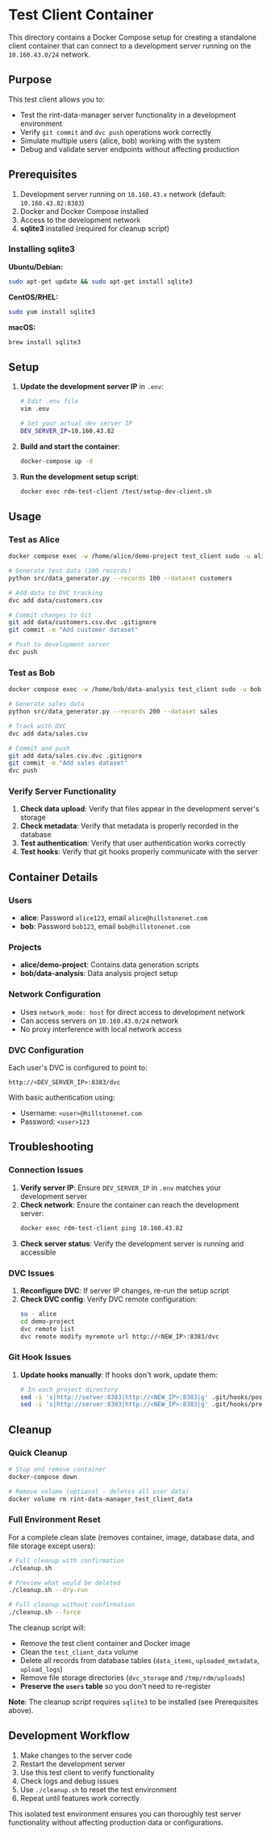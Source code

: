# Test Client Container

This directory contains a Docker Compose setup for creating a standalone client container that can connect to a development server running on the `10.160.43.0/24` network.

## Purpose

This test client allows you to:
- Test the rint-data-manager server functionality in a development environment
- Verify `git commit` and `dvc push` operations work correctly
- Simulate multiple users (alice, bob) working with the system
- Debug and validate server endpoints without affecting production

## Prerequisites

1. Development server running on `10.160.43.x` network (default: `10.160.43.82:8383`)
2. Docker and Docker Compose installed
3. Access to the development network
4. **sqlite3** installed (required for cleanup script)

### Installing sqlite3

**Ubuntu/Debian:**
```bash
sudo apt-get update && sudo apt-get install sqlite3
```

**CentOS/RHEL:**
```bash
sudo yum install sqlite3
```

**macOS:**
```bash
brew install sqlite3
```

## Setup

1. **Update the development server IP** in `.env`:
   ```bash
   # Edit .env file
   vim .env
   
   # Set your actual dev server IP
   DEV_SERVER_IP=10.160.43.82
   ```

2. **Build and start the container**:
   ```bash
   docker-compose up -d
   ```

3. **Run the development setup script**:
   ```bash
   docker exec rdm-test-client /test/setup-dev-client.sh
   ```

## Usage

### Test as Alice

```bash
docker compose exec -w /home/alice/demo-project test_client sudo -u alice bash  # as the tester

# Generate test data (100 records)
python src/data_generator.py --records 100 --dataset customers

# Add data to DVC tracking
dvc add data/customers.csv

# Commit changes to Git
git add data/customers.csv.dvc .gitignore
git commit -m "Add customer dataset"

# Push to development server
dvc push
```

### Test as Bob

```bash
docker compose exec -w /home/bob/data-analysis test_client sudo -u bob bash

# Generate sales data
python src/data_generator.py --records 200 --dataset sales

# Track with DVC
dvc add data/sales.csv

# Commit and push
git add data/sales.csv.dvc .gitignore
git commit -m "Add sales dataset"
dvc push
```

### Verify Server Functionality

1. **Check data upload**: Verify that files appear in the development server's storage
2. **Check metadata**: Verify that metadata is properly recorded in the database
3. **Test authentication**: Verify that user authentication works correctly
4. **Test hooks**: Verify that git hooks properly communicate with the server

## Container Details

### Users

- **alice**: Password `alice123`, email `alice@hillstonenet.com`
- **bob**: Password `bob123`, email `bob@hillstonenet.com`

### Projects

- **alice/demo-project**: Contains data generation scripts
- **bob/data-analysis**: Data analysis project setup

### Network Configuration

- Uses `network_mode: host` for direct access to development network
- Can access servers on `10.160.43.0/24` network
- No proxy interference with local network access

### DVC Configuration

Each user's DVC is configured to point to:
```
http://<DEV_SERVER_IP>:8383/dvc
```

With basic authentication using:
- Username: `<user>@hillstonenet.com`
- Password: `<user>123`

## Troubleshooting

### Connection Issues

1. **Verify server IP**: Ensure `DEV_SERVER_IP` in `.env` matches your development server
2. **Check network**: Ensure the container can reach the development server:
   ```bash
   docker exec rdm-test-client ping 10.160.43.82
   ```
3. **Check server status**: Verify the development server is running and accessible

### DVC Issues

1. **Reconfigure DVC**: If server IP changes, re-run the setup script
2. **Check DVC config**: Verify DVC remote configuration:
   ```bash
   su - alice
   cd demo-project
   dvc remote list
   dvc remote modify myremote url http://<NEW_IP>:8383/dvc
   ```

### Git Hook Issues

1. **Update hooks manually**: If hooks don't work, update them:
   ```bash
   # In each project directory
   sed -i 's|http://server:8383|http://<NEW_IP>:8383|g' .git/hooks/post-commit
   sed -i 's|http://server:8383|http://<NEW_IP>:8383|g' .git/hooks/pre-push
   ```

## Cleanup

### Quick Cleanup

```bash
# Stop and remove container
docker-compose down

# Remove volume (optional - deletes all user data)
docker volume rm rint-data-manager_test_client_data
```

### Full Environment Reset

For a complete clean slate (removes container, image, database data, and file storage except users):

```bash
# Full cleanup with confirmation
./cleanup.sh

# Preview what would be deleted
./cleanup.sh --dry-run

# Full cleanup without confirmation
./cleanup.sh --force
```

The cleanup script will:
- Remove the test client container and Docker image
- Clean the `test_client_data` volume
- Delete all records from database tables (`data_items`, `uploaded_metadata`, `upload_logs`)
- Remove file storage directories (`dvc_storage` and `/tmp/rdm/uploads`)
- **Preserve the `users` table** so you don't need to re-register

**Note**: The cleanup script requires `sqlite3` to be installed (see Prerequisites above).

## Development Workflow

1. Make changes to the server code
2. Restart the development server
3. Use this test client to verify functionality
4. Check logs and debug issues
5. Use `./cleanup.sh` to reset the test environment
6. Repeat until features work correctly

This isolated test environment ensures you can thoroughly test server functionality without affecting production data or configurations.
